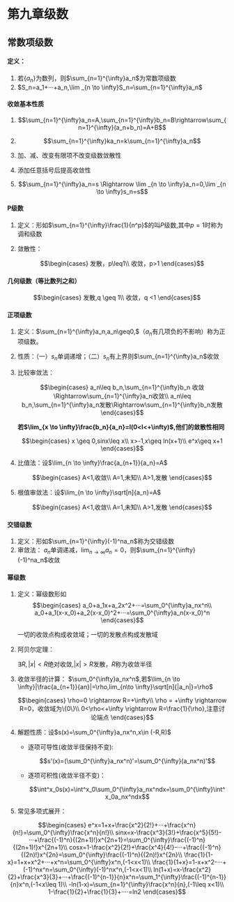 <head>
  <script src="https://cdn.mathjax.org/mathjax/latest/MathJax.js?config=TeX-AMS-MML_HTMLorMML" type="text/javascript"></script>
  <script type="text/x-mathjax-config">
    MathJax.Hub.Config({
      tex2jax: {
      skipTags: ['script', 'noscript', 'style', 'textarea', 'pre'],
      inlineMath: [['$','$']]
      }
    });
  </script>
</head>

# 第九章级数
## 常数项级数
#### 定义：
1. 若$\{a_n\}$为数列，则$\sum_{n=1}^{\infty}a_n$为常数项级数
2. $S_n=a_1+···+a_n,\lim _{n \to \infty}S_n=\sum_{n=1}^{\infty}a_n$

#### 收敛基本性质

1. $$\sum_{n=1}^{\infty}a_n=A,\sum_{n=1}^{\infty}b_n=B\rightarrow\sum_{n=1}^{\infty}(a_n+b_n)=A+B$$

2. $$\sum_{n=1}^{\infty}ka_n=k\sum_{n=1}^{\infty}a_n$$

3. 加、减、改变有限项不改变级数敛散性
4. 添加任意括号后提高收敛性

5. $$\sum_{n=1}^{\infty}a_n=s \Rightarrow \lim _{n \to \infty}a_n=0,\lim _{n \to \infty}s_n=s$$

#### P级数
1. 定义：形如$\sum_{n=1}^{\infty}\frac{1}{n^p}$的叫$P$级数,其中$p=1$时称为调和级数

2. 敛散性：
   
   $$\begin{cases}
    发散，p\leq1\\
    收敛，p>1
    \end{cases}$$

#### 几何级数（等比数列之和）
$$\begin{cases}
    发散,q \geq 1\\
    收敛，q <1
\end{cases}$$

#### 正项级数
1. 定义：$\sum_{n=1}^{\infty}a_n,a_n\geq0,$（$a_n$有几项负的不影响）称为正项级数。

2. 性质：（一）$s_n$单调递增；（二）${s_n}$有上界则$\sum_{n=1}^{\infty}a_n$收敛

3. 比较审敛法：
   
   $$\begin{cases}
    a_n\leq b_n,\sum_{n=1}^{\infty}b_n 收敛\Rightarrow\sum_{n=1}^{\infty}a_n收敛\\
    a_n\leq b_n,\sum_{n=1}^{\infty}a_n发散\Rightarrow\sum_{n=1}^{\infty}b_n发散
   \end{cases}$$

   **若$\lim_{x \to \infty}\frac{b_n}{a_n}=l(0<l<+\infty)$,他们的敛散性相同**


   $$\begin{cases}
    x \geq 0,sinx\leq x\\
    x>-1,x\geq ln(x+1)\\
    e^x\geq x+1
   \end{cases}$$
4. 比值法：设$\lim_{n \to \infty}\frac{a_{n+1}}{a_n}=A$
   
   $$\begin{cases}
    A<1,收敛\\
    A=1,未知\\
    A>1,发散
   \end{cases}$$

5. 根值审敛法：设$\lim_{n \to \infty}\sqrt[n]{a_n}=A$

    $$\begin{cases}
    A<1,收敛\\
    A=1,未知\\
    A>1,发散
    \end{cases}$$

#### 交错级数
1. 定义：形如$\sum_{n=1}^{\infty}(-1)^na_n$称为交错级数
2. 审敛法：
   $a_n$单调递减，$\lim_{n \to \infty}a_n=0$，则$\sum_{n=1}^{\infty}(-1)^na_n$收敛

#### 幂级数
1. 定义：幂级数形如
   $$\begin{cases}
    a_0+a_1x+a_2x^2+···=\sum_0^{\infty}a_nx^n\\
    a_0+a_1(x-x_0)+a_2(x-x_0)^2+···=\sum_0^{\infty}a_n(x-x_0)^n
   \end{cases}$$

   一切的收敛点构成收敛域；一切的发散点构成发散域

2. 阿贝尔定理：
   
   $\exists R,|x|<R$绝对收敛,$|x|>R$发散，$R$称为收敛半径

3. 收敛半径的计算：
   $\sum_0^{\infty}a_nx^n$,若$\lim_{n \to \infty}|\frac{a_{n+1}}{an}|=\rho,lim_{n\to \infty}\sqrt[n]{|a_n|}=\rho$

   $$\begin{cases}
    \rho=0 \rightarrow R=+\infty\\
    \rho = +\infty \rightarrow R=0，收敛域为\{0\}\\
    0<\rho<+\infty \rightarrow R=\frac{1}{\rho},注意讨论端点
   \end{cases}$$

4. 解题性质：设$s(x)=\sum_0^{\infty}a_nx^n,x\in (-R,R)$
  
   - 逐项可导性(收敛半径保持不变):

      $$s'(x)=(\sum_0^{\infty}a_nx^n)'=\sum_0^{\infty}(a_nx^n)'$$

   - 逐项可积性(收敛半径不变)：

      $$\int^x_0s(x)=\int^x_0\sum_0^{\infty}a_nx^ndx=\sum_0^{\infty}\int^x_0a_nx^ndx$$

5. 常见多项式展开：
  
 $$\begin{cases}
  e^x=1+x+\frac{x^2}{2!}+···+\frac{x^n}{n!}=\sum_0^{\infty}\frac{x^n}{n!}\\
  sinx=x-\frac{x^3}{3!}+\frac{x^5}{5!}-···+\frac{(-1)^n}{(2n+1)!}x^{2n+1}=\sum_0^{\infty}\frac{(-1)^n}{(2n+1)!}x^{2n+1}\\
  cosx=1-\frac{x^2}{2!}+\frac{x^4}{4!}-···+\frac{(-1)^n}{(2n)!}x^{2n}=\sum_0^{\infty}\frac{(-1)^n}{(2n)!}x^{2n}\\
  \frac{1}{1-x}=1+x+x^2+···+x^n=\sum_0^{\infty}x^n,(-1<x<1)\\
  \frac{1}{1+x}=1-x+x^2-···+(-1)^nx^n=\sum_0^{\infty}(-1)^nx^n,(-1<x<1)\\
  ln(1+x)=x-\frac{x^2}{2}+\frac{x^3}{3}+···+\frac{(-1)^{n-1}}{n}x^n=\sum_1^{\infty}\frac{(-1)^{n-1}}{n}x^n,(-1<x\leq 1)\\
  -ln(1-x)=\sum_{n=1}^{\infty}\frac{x^n}{n},(-1\leq x<1)\\
  1-\frac{1}{2}+\frac{1}{3}+····=ln2
 \end{cases}$$

 